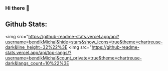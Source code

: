 ### Hi there 👋

<!--
**bendikMichal/bendikMichal** is a ✨ _special_ ✨ repository because its `README.md` (this file) appears on your GitHub profile.

Here are some ideas to get you started:

- 🔭 I’m currently working on ...
- 🌱 I’m currently learning ...
- 👯 I’m looking to collaborate on ...
- 🤔 I’m looking for help with ...
- 💬 Ask me about ...
- 📫 How to reach me: ...
- 😄 Pronouns: ...
- ⚡ Fun fact: ...
-->
## Github Stats:

<p align="center">

  <img src="https://github-readme-stats.vercel.app/api?username=bendikMichal&hide=stars&show_icons=true&theme=chartreuse-dark&line_height=32%22%3E
  <img src="https://github-readme-stats.vercel.app/api/top-langs/?username=bendikMichal&count_private=true&theme=chartreuse-dark&langs_count=10%22%3E

</p>
